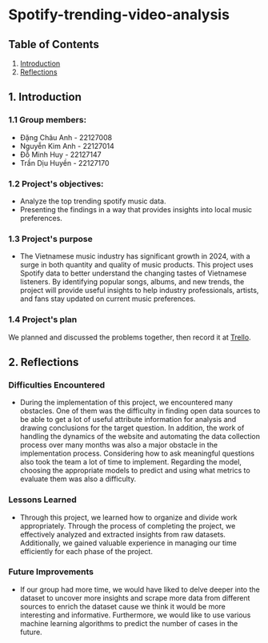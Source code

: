 # Spotify-trending-video-analysis

## Table of Contents
1. [Introduction](#introduction)
2. [Reflections](#2-reflections)

## 1. Introduction
### 1.1 Group members:
- Đặng Châu Anh - 22127008
- Nguyễn Kim Anh - 22127014
- Đỗ Minh Huy - 22127147
- Trần Dịu Huyền - 22127170

### 1.2 Project's objectives:
- Analyze the top trending spotify music data.
- Presenting the findings in a way that provides insights into local music preferences.

### 1.3 Project's purpose 
- The Vietnamese music industry has significant growth in 2024, with a surge in both quantity and quality of music products. This project uses Spotify data to better understand the changing tastes of Vietnamese listeners. By identifying popular songs, albums, and new trends, the project will provide useful insights to help industry professionals, artists, and fans stay updated on current music preferences.

### 1.4 Project's plan
We planned and discussed the problems together, then record it at [Trello](https://trello.com/invite/b/677049104337e628b16d8c89/ATTI66cd9ebf43140e6abfe1262d5faf8237147BBF37/introdsspotify-rewind-2024).

## 2. Reflections
### **Difficulties Encountered**
- During the implementation of this project, we encountered many obstacles. One of them was the difficulty in finding open data sources to be able to get a lot of useful attribute information for analysis and drawing conclusions for the target question. In addition, the work of handling the dynamics of the website and automating the data collection process over many months was also a major obstacle in the implementation process. Considering how to ask meaningful questions also took the team a lot of time to implement. Regarding the model, choosing the appropriate models to predict and using what metrics to evaluate them was also a difficulty.

### **Lessons Learned**
- Through this project, we learned how to organize and divide work appropriately. Through the process of completing the project, we effectively analyzed and extracted insights from raw datasets. Additionally, we gained valuable experience in managing our time efficiently for each phase of the project.

### **Future Improvements**
- If our group had more time, we would have liked to delve deeper into the dataset to uncover more insights and scrape more data from different sources to enrich the dataset cause we think it would be more interesting and informative. Furthermore, we would like to use various machine learning algorithms to predict the number of cases in the future.
